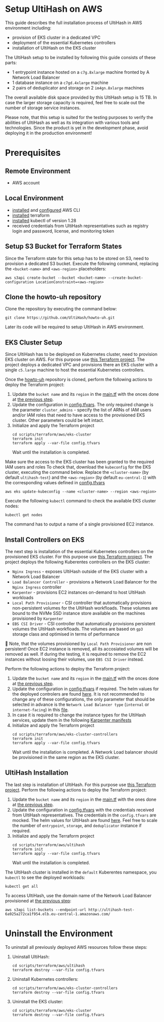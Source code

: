 # Setup UltiHash on AWS 
This guide describes the full installation process of UltiHash in AWS environment including: 
- provision of EKS cluster in a dedicated VPC
- deployment of the essential Kubernetes controllers
- installation of UltiHash on the EKS cluster 

The UltiHash setup to be installed by following this guide consists of these parts:
- 1 entrypoint instance hosted on a `c7g.8xlarge` machine fronted by A Network Load Balancer
- 1 database instance on a `c7gd.4xlarge` machine
- 2 pairs of deduplicator and storage on 2 `im4gn.8xlarge` machines  

The overall available disk space provided by this UltiHash setup is 15 TB. In case the larger storage capacity is required, feel free to scale out the number of storage service instances.

Please note, that this setup is suited for the testing purposes to verify the abilities of UltiHash as well as its integration with various tools and technologies. Since the product is yet in the development phase, avoid deploying it in the production environment!

# Prerequisites

## Remote Environment
- AWS account

## Local Environment
- [installed](https://docs.aws.amazon.com/cli/latest/userguide/getting-started-install.html) and [configured](https://docs.aws.amazon.com/cli/latest/userguide/cli-configure-files.html#cli-configure-files-methods) AWS CLI
- [installed](https://developer.hashicorp.com/terraform/tutorials/aws-get-started/install-cli) terraform
- [installed](https://github.com/kubernetes/kubernetes/blob/master/CHANGELOG/CHANGELOG-1.28.md#v1280) kubectl of version 1.28
- received credentials from UltiHash representatives such as registry login and password, license, and monitoring token

## Setup S3 Bucket for Terraform States
Since the Terraform state for this setup has to be stored on S3, need to provision a dedicated S3 bucket.
Execute the following command, replacing the `<bucket-name>` and `<aws-region>` placeholders:
```
aws s3api create-bucket --bucket <bucket-name> --create-bucket-configuration LocationConstraint=<aws-region>
```

## Clone the howto-uh repository
Clone the repository by executing the command below:
```
git clone https://github.com/UltiHash/howto-uh.git
```
Later its code will be required to setup UltiHash in AWS environment.

## EKS Cluster Setup
Since UltiHash has to be deployed on Kubernetes cluster, need to provision EKS cluster on AWS. For this purpose use [this Terraform project](../scripts/terraform/aws/eks-cluster/). The project deploys a dedicated VPC and provisions there an EKS cluster with a single `c5.large` machine to host the essential Kubernetes controllers.

Once the [howto-uh](#clone-the-howto-uh-repository) repository is cloned, perform the following actions to deploy the Terraform project:
1. Update the `bucket name` and its `region` in the [main.tf](../scripts/terraform/aws/eks-cluster/main.tf) with the onces done at [the previous step](#setup-s3-bucket-for-terraform-states).
2. Update the configuration in [config.tfvars](../scripts/terraform/aws/eks-cluster/config.tfvars). The only required change is the parameter `cluster_admins` - specify the list of ARNs of IAM users and/or IAM roles that need to have access to the provisioned EKS cluster. Other parameters could be left intact.
3. Initialize and apply the Terraform project
   ```
   cd scripts/terraform/aws/eks-cluster
   terraform init
   terraform apply --var-file config.tfvars
   ```
   Wait until the installation is completed.

Make sure the access to the EKS cluster has been granted to the required IAM users and roles To check that, download the `kubeconfig` for the EKS cluster, executing the command below. Replace the `<cluster-name>` (by default `ultihash-test`) and the `<aws-region>` (by default `eu-central-1`) with the corresponding values defined in [config.tfvars](../scripts/terraform/aws/eks-cluster/config.tfvars)
```
aws eks update-kubeconfig --name <cluster-name> --region <aws-region>
```
Execute the following `kubectl` command to check the available EKS cluster nodes:
```
kubectl get nodes
```
The command has to output a name of a single provisioned EC2 instance.

## Install Controllers on EKS
The next step is installation of the essential Kubernetes controllers on the provisioned EKS cluster. For this purpose use [this Terraform project](../scripts/terraform/aws/eks-cluster-controllers/). The project deploys the following Kuberentes controllers on the EKS cluster:
- `Nginx Ingress` - exposes UltiHash outside of the EKS cluster with a Network Load Balancer 
- `Load Balancer Controller` - provisions a Network Load Balancer for the `Nginx Ingress` controller
- `Karpenter` - provisions EC2 instances on-demand to host UltiHash workloads
- `Local Path Provisioner` - CSI controller that automatically provisions non-persistent volumes for the UltiHash workfloads. These volumes are bound to the NVMe SSD instance store available on the machines provisioned by `Karpenter`
- `EBS CSI Driver` - CSI controller that automatically provisions persistent volumes the UltiHash workfloads. The volumes are based on `gp3` storage class and optimised in terms of performance 

 :ledger: Note, that the volumes provisioned by `Local Path Provisioner` are non persistent! Once EC2 instance is removed, all its accosiated volumes will be removed as well. If during the testing, it is required to remove the EC2 instances without loosing their volumes, use `EBS CSI Driver` instead.

Perform the following actions to deploy the Terraform project:
1. Update the `bucket name` and its `region` in the [main.tf](../scripts/terraform/aws/eks-cluster-controllers/main.tf) with the onces done at [the previous step](#setup-s3-bucket-for-terraform-states).
2. Update the configuration in [config.tfvars](../scripts/terraform/aws/eks-cluster-controllers/config.tfvars) if required. The helm values for the deployed controlers are found [here](../scripts/terraform/aws/eks-cluster-controllers/controllers-values/). It is not recommended to change any of these configurations, the only parameter that should be selected in advance is the `Network Load Balancer type` (`internal` or `internet-facing`) in this [file](../scripts/terraform/aws/eks-cluster-controllers/controllers-values/nginx-ingress.yaml).
3. In case it is required to change the instance types for the UltiHash services, update them in the following [Karpenter manifests](../scripts/terraform/aws/eks-cluster-controllers/karpenter-manifests/)
4. Initialize and apply the Terraform project
   ```
   cd scripts/terraform/aws/eks-cluster-controllers
   terraform init
   terraform apply --var-file config.tfvars
   ```
   Wait until the installation is completed. A Network Load balancer should be provisioned in the same region as the EKS cluster.

## UltiHash Installation
The last step is installation of UltiHash. For this purpose use [this Terraform project](../scripts/terraform/aws/ultihash/).
Perform the following actions to deploy the Terraform project:
1. Update the `bucket name` and its `region` in the [main.tf](../scripts/terraform/aws/ultihash/main.tf) with the ones done at [the previous step](#setup-s3-bucket-for-terraform-states).
2. Update the configuration in [config.tfvars](../scripts/terraform/aws/ultihash/config.tfvars) with the credentials received from UltiHash representatives. The credentials in the `config.tfvars` are mocked. The helm values for UltiHash are found [here](../scripts/terraform/aws/ultihash/ultihash-helm-values.yaml). Feel free to scale the number of `entrypoint`, `storage`, and `deduplicator` instance if required.
3. Initialize and apply the Terraform project
   ```
   cd scripts/terraform/aws/ultihash
   terraform init
   terraform apply --var-file config.tfvars
   ```
   Wait until the installation is completed.

The UltiHash cluster is installed in the `default` Kuberentes namespace, you `kubectl` to see the deployed workloads:
```
kubectl get all
```
To access UltiHash, use the domain name of the Network Load Balancer provisioned at [the previous step](#install-controllers-on-eks):
```
aws s3api list-buckets --endpoint-url http://ultihash-test-6a925a272ca1f954.elb.eu-central-1.amazonaws.com/
```
# Uninstall the Environment
To uninstall all previously deployed AWS resources follow these steps:
1. Uninstall UltiHash:
   ```
   cd scripts/terraform/aws/ultihash
   terraform destroy --var-file config.tfvars
   ``` 
2. Uninstall Kubernetes controllers:
   ```
   cd scripts/terraform/aws/eks-cluster-controllers
   terraform destroy --var-file config.tfvars
   ``` 
3. Uninstall the EKS cluster:
   ```
   cd scripts/terraform/aws/eks-cluster
   terraform destroy --var-file config.tfvars
   ```